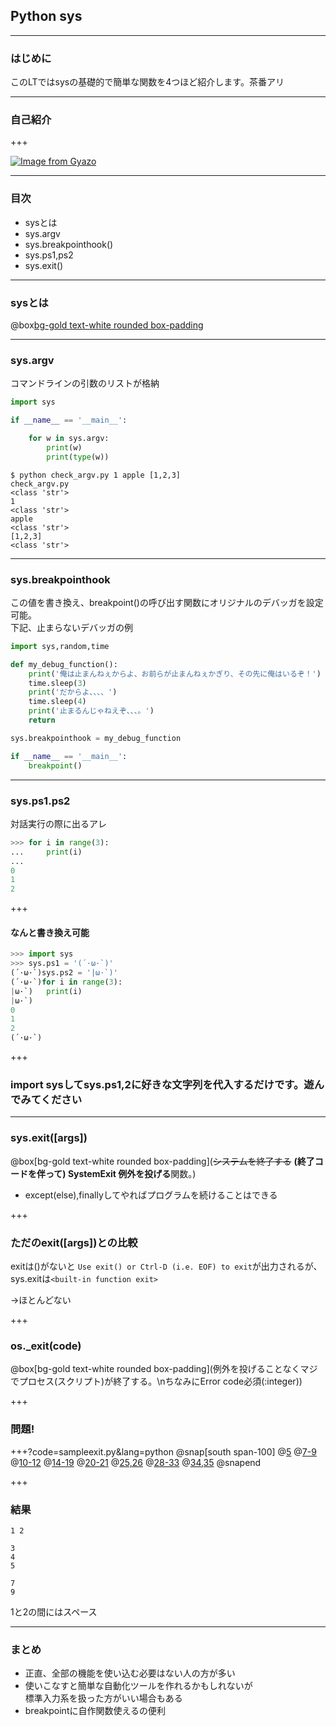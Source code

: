 ## Python sys

---

### はじめに

このLTではsysの基礎的で簡単な関数を4つほど紹介します。茶番アリ

---
### 自己紹介

+++

[![Image from Gyazo](https://i.gyazo.com/1d1ceab1e7ad2e89eb98d32f7e71b9fa.jpg)](https://gyazo.com/1d1ceab1e7ad2e89eb98d32f7e71b9fa)

---

### 目次

- sysとは
- sys.argv
- sys.breakpointhook()
- sys.ps1,ps2
- sys.exit()

---
### sysとは

@box[bg-gold text-white rounded box-padding](インタプリタで使用・管理している変数や、インタプリタの動作に深く関連する関数を定義)

---
### sys.argv
コマンドラインの引数のリストが格納
```python
import sys

if __name__ == '__main__':

	for w in sys.argv:
		print(w)
		print(type(w))
```

```
$ python check_argv.py 1 apple [1,2,3]
check_argv.py
<class 'str'>
1
<class 'str'>
apple
<class 'str'>
[1,2,3]
<class 'str'>

```
---
### sys.breakpointhook
この値を書き換え、breakpoint()の呼び出す関数にオリジナルのデバッガを設定可能。  
下記、止まらないデバッガの例

```python
import sys,random,time

def my_debug_function():
	print('俺は止まんねぇからよ、お前らが止まんねぇかぎり、その先に俺はいるぞ！')
	time.sleep(3)
	print('だからよ、、、、')
	time.sleep(4)
	print('止まるんじゃねえぞ、、、。')
	return

sys.breakpointhook = my_debug_function

if __name__ == '__main__':
	breakpoint()
```
---
### sys.ps1.ps2
対話実行の際に出るアレ
```python
>>> for i in range(3):
...     print(i)
... 
0
1
2
```

+++
#### なんと書き換え可能
```python
>>> import sys
>>> sys.ps1 = '(´·ω·`)'
(´·ω·`)sys.ps2 = '|ω·`)'
(´·ω·`)for i in range(3):
|ω·`)   print(i)
|ω·`)
0
1
2
(´·ω·`)
```

+++

### import sysしてsys.ps1,2に好きな文字列を代入するだけです。遊んでみてください

---

### sys.exit([args])
@box[bg-gold text-white rounded box-padding](~~システムを終了する~~ **(終了コードを伴って) SystemExit 例外を投げる**関数。)

- except(else),finallyしてやればプログラムを続けることはできる

+++

### ただのexit([args])との比較

exitは()がないと  `Use exit() or Ctrl-D (i.e. EOF) to exit`が出力されるが、sys.exitは`<built-in function exit>`  

→ほとんどない

+++
### os._exit(code)
@box[bg-gold text-white rounded box-padding](例外を投げることなくマジでプロセス(スクリプト)が終了する。\nちなみにError code必須(:integer))


+++
### 問題!

+++?code=sampleexit.py&lang=python
@snap[south span-100]
@[5](1がプリントされます。print関数は自動改行をしますが、endを指定することで改行ではないものにできます)
@[7-9](2がプリントされ、\nによって改行されます。sys.exit()の例外によりtry文を抜けます)
@[10-12](exceptに捕まります。3と4をプリントします。それぞれ改行)
@[14-19](5+改行コードがプリントされ改行。numberは3行目で2と定義したのでif文の中へ、例外が発生します)
@[20-21](exceptに捕まります。7をプリントします)
@[25,26](finallyで9をプリントします)
@[28-33](numberは4の再代入により>3を満たすので中のos._exit(400)が実行されます)
@[34,35](finallyで11をプリントします)
@snapend

+++
### 結果

```
1 2

3
4
5

7
9
```

1と2の間にはスペース

---
### まとめ
- 正直、全部の機能を使い込む必要はない人の方が多い
- 使いこなすと簡単な自動化ツールを作れるかもしれないが  
標準入力系を扱った方がいい場合もある
- breakpointに自作関数使えるの便利
